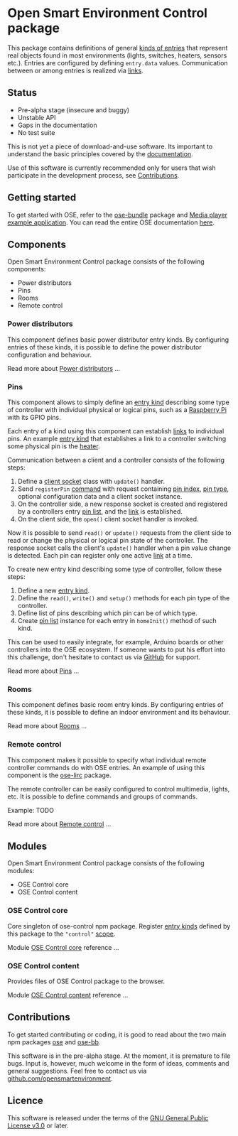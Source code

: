 # Open Smart Environment Control package

This package contains definitions of general [kinds of entries](http://opensmartenvironment.github.io/doc/classes/ose.lib.kind.html)
that represent real objects found in most environments (lights,
switches, heaters, sensors etc.). Entries are configured by
defining `entry.data` values. Communication between or among
entries is realized via [links](http://opensmartenvironment.github.io/doc/modules/ose.link.html).

## Status
- Pre-alpha stage (insecure and buggy)
- Unstable API
- Gaps in the documentation
- No test suite

This is not yet a piece of download-and-use software. Its important
to understand the basic principles covered by the
[documentation](http://opensmartenvironment.github.io/doc/).

Use of this software is currently recommended only for users that
wish participate in the development process, see
[Contributions](#contributions).

## Getting started
To get started with OSE, refer to the [ose-bundle](http://opensmartenvironment.github.io/doc/modules/bundle.html) package and
[Media player example application](http://opensmartenvironment.github.io/doc/modules/bundle.media.html). You can read the entire OSE
documentation [here]( http://opensmartenvironment.github.io/doc).

## Components
Open Smart Environment Control package consists of the following components:
- Power distributors
- Pins
- Rooms
- Remote control

### Power distributors
This component defines basic power distributor entry kinds. By
configuring entries of these kinds, it is possible to define the
power distributor configuration and behaviour.

Read more about [Power distributors](http://opensmartenvironment.github.io/doc/modules/control.distributor.html) ...


### Pins
This component allows to simply define an [entry kind](http://opensmartenvironment.github.io/doc/classes/ose.lib.kind.html) describing
some type of controller with individual physical or logical
pins, such as a [Raspberry Pi](http://opensmartenvironment.github.io/doc/modules/rpi.html) with its GPIO pins.

Each entry of a kind using this component can establish [links](http://opensmartenvironment.github.io/doc/modules/ose.link.html) to
individual pins. An example [entry kind](http://opensmartenvironment.github.io/doc/classes/ose.lib.kind.html) that establishes a link to a
controller switching some physical pin is the [heater](http://opensmartenvironment.github.io/doc/classes/control.lib.heater.html).

Communication between a client and a controller consists of the
following steps:

1. Define a [client socket](http://opensmartenvironment.github.io/doc/modules/ose.link.html) class with `update()` handler.
2. Send `registerPin` [command](http://opensmartenvironment.github.io/doc/modules/ose.data.html) with request containing [pin
   index](http://opensmartenvironment.github.io/doc/classes/control.lib.pin.html), [pin type](http://opensmartenvironment.github.io/doc/classes/control.lib.pin.html), optional configuration data and a client
   socket instance.
3. On the controller side, a new response socket is created and
   registered by a controllers entry [pin list](http://opensmartenvironment.github.io/doc/classes/control.lib.pin.list.html), and the [link](http://opensmartenvironment.github.io/doc/modules/ose.link.html) is
   established.
4. On the client side, the `open()` client socket handler is
   invoked.

Now it is possible to send `read()` or `update()` requests from the
client side to read or change the physical or logical pin state of
the controller. The response socket calls the client's `update()`
handler when a pin value change is detected. Each pin can register
only one active [link](http://opensmartenvironment.github.io/doc/modules/ose.link.html) at a time.

To create new entry kind describing some type of controller, follow
these steps:

1. Define a new [entry kind](http://opensmartenvironment.github.io/doc/classes/ose.lib.kind.html).
2. Define the `read()`, `write()` and `setup()` methods for each
   pin type of the controller.
3. Define list of pins describing which pin can be of which type.
4. Create [pin list](http://opensmartenvironment.github.io/doc/classes/control.lib.pin.list.html) instance for each entry in `homeInit()` method
   of such kind.

This can be used to easily integrate, for example, Arduino boards
or other controllers into the OSE ecosystem. If someone wants to
put his effort into this challenge, don't hesitate to contact us
via [GitHub](https://github.com/OpenSmartEnvironment) for support.

Read more about [Pins](http://opensmartenvironment.github.io/doc/modules/control.pin.html) ...


### Rooms
This component defines basic room entry kinds. By configuring
entries of these kinds, it is possible to define an indoor
environment and its behaviour.

Read more about [Rooms](http://opensmartenvironment.github.io/doc/modules/control.room.html) ...


### Remote control
This component makes it possible to specify what individual remote
controller commands do with OSE entries. An example of using this
component is the [ose-lirc](http://opensmartenvironment.github.io/doc/modules/lirc.html) package.

The remote controller can be easily configured to control
multimedia, lights, etc. It is possible to define commands and
groups of commands.

Example:
TODO

Read more about [Remote control](http://opensmartenvironment.github.io/doc/modules/control.remote.html) ...


## Modules
Open Smart Environment Control package consists of the following modules:
- OSE Control core
- OSE Control content

### OSE Control core
Core singleton of ose-control npm package. Register [entry kinds](http://opensmartenvironment.github.io/doc/classes/ose.lib.kind.html)
defined by this package to the `"control"` [scope](http://opensmartenvironment.github.io/doc/classes/ose.lib.scope.html).

Module [OSE Control core](http://opensmartenvironment.github.io/doc/classes/control.lib.html) reference ... 

### OSE Control content
Provides files of OSE Control package to the browser.

Module [OSE Control content](http://opensmartenvironment.github.io/doc/classes/control.content.html) reference ... 

## <a name="contributions"></a>Contributions
To get started contributing or coding, it is good to read about the
two main npm packages [ose](http://opensmartenvironment.github.io/doc/modules/ose.html) and [ose-bb](http://opensmartenvironment.github.io/doc/modules/bb.html).

This software is in the pre-alpha stage. At the moment, it is
premature to file bugs. Input is, however, much welcome in the form
of ideas, comments and general suggestions.  Feel free to contact
us via
[github.com/opensmartenvironment](https://github.com/opensmartenvironment).

## Licence
This software is released under the terms of the [GNU General
Public License v3.0](http://www.gnu.org/copyleft/gpl.html) or
later.
